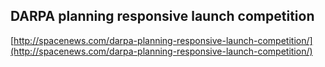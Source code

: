## DARPA planning responsive launch competition
  
  [http://spacenews.com/darpa-planning-responsive-launch-competition/](http://spacenews.com/darpa-planning-responsive-launch-competition/)